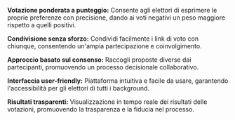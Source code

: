 **Votazione ponderata a punteggio:** Consente agli elettori di esprimere le proprie preferenze con precisione, dando ai voti negativi un peso maggiore rispetto a quelli positivi.

**Condivisione senza sforzo:** Condividi facilmente i link di voto con chiunque, consentendo un'ampia partecipazione e coinvolgimento.

**Approccio basato sul consenso:** Raccogli proposte diverse dai partecipanti, promuovendo un processo decisionale collaborativo.

**Interfaccia user-friendly:** Piattaforma intuitiva e facile da usare, garantendo l'accessibilità per gli elettori di tutti i background.

**Risultati trasparenti:** Visualizzazione in tempo reale dei risultati delle votazioni, promuovendo la trasparenza e la fiducia nel processo.